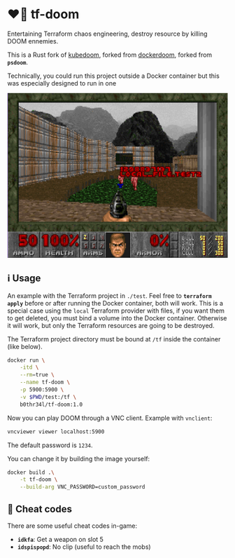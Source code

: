 # ❤️‍🔥 tf-doom

Entertaining Terraform chaos engineering, destroy resource by killing DOOM ennemies.

This is a Rust fork of [kubedoom](https://github.com/storax/kubedoom), forked from [dockerdoom](https://github.com/gideonred/dockerdoom), forked from  **`psdoom`**. 

Technically, you could run this project outside a Docker container but this was especially designed to run in one

![In game](./assets/in-game.png)

## ℹ️ Usage

An example with the Terraform project in `./test`. Feel free to **`terraform apply`** before or after running the Docker container, both will work. This is a special case using the `local` Terraform provider with files, if you want them to get deleted, you must bind a volume into the Docker container. Otherwise it will work, but only the Terraform resources are going to be destroyed.

The Terraform project directory must be bound at `/tf` inside the container (like below).

```bash
docker run \
    -itd \
    --rm=true \
    --name tf-doom \
    -p 5900:5900 \
    -v $PWD/test:/tf \
    b0thr34l/tf-doom:1.0
```

Now you can play DOOM through a VNC client. Example with `vnclient`:

```bash
vncviewer viewer localhost:5900
```

The default password is `1234`.

You can change it by building the image yourself:

```bash
docker build .\
    -t tf-doom \
    --build-arg VNC_PASSWORD=custom_password
```

## 🔎 Cheat codes

There are some useful cheat codes in-game:
- **`idkfa`**: Get a weapon on slot 5
- **`idspispopd`**: No clip (useful to reach the mobs)
